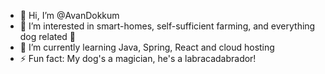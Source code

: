 - 👋 Hi, I’m @AvanDokkum
- 👀 I’m interested in smart-homes, self-sufficient farming, and everything dog related :dog: 
- 🌱 I’m currently learning Java, Spring, React and cloud hosting
- ⚡ Fun fact: My dog's a magician, he's a labracadabrador! 

<!---
AvanDokkum/AvanDokkum is a ✨ special ✨ repository because its `README.md` (this file) appears on your GitHub profile.
You can click the Preview link to take a look at your changes.
--->
